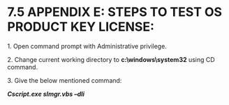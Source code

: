 # 7.5 APPENDIX E: STEPS TO TEST OS PRODUCT KEY LICENSE:

1\.	Open command prompt with Administrative privilege.&#x20;

2\.	Change current working directory to **c:\windows\system32** using CD command.

3\.	Give the below mentioned command:

_**Cscript.exe slmgr.vbs –dli**_

